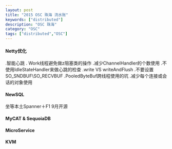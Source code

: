```yaml
---
layout: post
title: "2015 OSC 珠海 流水账" 
keywords: ["distributed"]
description: "OSC 珠海"
category: "OSC"
tags: ["distributed","OSC"]
---
```


#### Netty优化
>
.智能心跳
. Work线程避免做z阻塞类的操作
.减少ChannelHandler的个数使用
.不使用IdleStateHandler来做心跳的检查
.write VS writeAndFlush
.不要设置SO_SNDBUF\SO_RECVBUF
.PooledByteBuf跨线程使用的坑
.减少每个连接或会话的对象使用


#### NewSQL
 
 坐等本土Spanner＋F1 9月开源

#### MyCAT & SequoiaDB

#### MicroService

#### KVM
